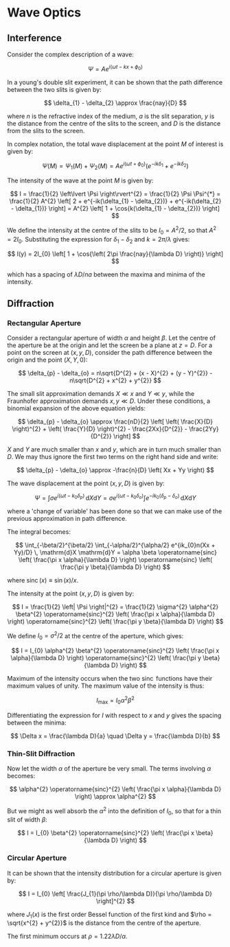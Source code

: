 # Wave Optics

## Interference

Consider the complex description of a wave:

$$
\Psi = A e^{i(\omega t - kx + \phi_{0})}
$$

In a young's double slit experiment, it can be shown that the path difference between the two slits is given by:

$$
\delta_{1} - \delta_{2} \approx \frac{nay}{D}
$$

where $n$ is the refractive index of the medium, $a$ is the slit separation, $y$ is the distance from the centre of the slits to the screen, and $D$ is the distance from the slits to the screen.

In complex notation, the total wave displacement at the point $M$ of interest is given by:

$$
\Psi(M) = \Psi_{1}(M) + \Psi_{2}(M) = A e^{i(\omega t + \phi_{0})} \left( e^{-ik\delta_{1}} + e^{-ik\delta_{2}} \right)
$$

The intensity of the wave at the point $M$ is given by:

$$
I = \frac{1}{2} \left\lvert \Psi \right\rvert^{2} = \frac{1}{2} \Psi \Psi^{*} = \frac{1}{2} A^{2} \left[ 2 + e^{-ik(\delta_{1} - \delta_{2})} + e^{-ik(\delta_{2} - \delta_{1})} \right] = A^{2} \left[ 1 + \cos{k(\delta_{1} - \delta_{2})} \right]
$$

We define the intensity at the centre of the slits to be $I_{0} = A^{2}/2$, so that $A^{2} = 2I_{0}$. Substituting the expression for $\delta_{1} - \delta_{2}$ and $k = 2\pi/\lambda$ gives:

$$
I(y) = 2I_{0} \left[ 1 + \cos{\left( 2\pi \frac{nay}{\lambda D} \right)} \right]
$$

which has a spacing of $\lambda D/na$ between the maxima and minima of the intensity.

## Diffraction

### Rectangular Aperture

Consider a rectangular aperture of width $\alpha$ and height $\beta$. Let the centre of the aperture be at the origin and let the screen be a plane at $z = D$. For a point on the screen at $(x, y, D)$, consider the path difference between the origin and the point $(X, Y, 0)$:

$$
\delta_{p} - \delta_{o} = n\sqrt{D^{2} + (x - X)^{2} + (y - Y)^{2}} - n\sqrt{D^{2} + x^{2} + y^{2}}
$$

The small slit approximation demands $X \ll x$ and $Y \ll y$, while the Fraunhofer approximation demands $x, y \ll D$. Under these conditions, a binomial expansion of the above equation yields:

$$
\delta_{p} - \delta_{o} \approx \frac{nD}{2} \left[ \left( \frac{X}{D} \right)^{2} + \left( \frac{Y}{D} \right)^{2}  - \frac{2Xx}{D^{2}} - \frac{2Yy}{D^{2}} \right]
$$

$X$ and $Y$ are much smaller than $x$ and $y$, which are in turn much smaller than $D$. We may thus ignore the first two terms on the right hand side and write:

$$
\delta_{p} - \delta_{o} \approx -\frac{n}{D} \left( Xx + Yy \right)
$$

The wave displacement at the point $(x, y, D)$ is given by:

$$
\Psi = \int \sigma e^{i(\omega t - k_{0}\delta_{p})} \, \mathrm{d}X \mathrm{d}Y = \sigma e^{i(\omega t - k_{0}\delta_{o})} \int e^{-ik_{0}(\delta_{p} - \delta_{o})} \, \mathrm{d}X \mathrm{d}Y
$$

where a 'change of variable' has been done so that we can make use of the previous approximation in path difference.

The integral becomes:

$$
\int_{-\beta/2}^{\beta/2} \int_{-\alpha/2}^{\alpha/2} e^{ik_{0}n(Xx + Yy)/D} \, \mathrm{d}X \mathrm{d}Y = \alpha \beta \operatorname{sinc} \left( \frac{\pi x \alpha}{\lambda D} \right) \operatorname{sinc} \left( \frac{\pi y \beta}{\lambda D} \right)
$$

where $\operatorname{sinc}(x) \equiv \sin(x)/x$.

The intensity at the point $(x, y, D)$ is given by:

$$
I = \frac{1}{2} \left| \Psi \right|^{2} = \frac{1}{2} \sigma^{2} \alpha^{2} \beta^{2} \operatorname{sinc}^{2} \left( \frac{\pi x \alpha}{\lambda D} \right) \operatorname{sinc}^{2} \left( \frac{\pi y \beta}{\lambda D} \right)
$$

We define $I_{0} = \sigma^{2}/2$ at the centre of the aperture, which gives:

$$
I = I_{0} \alpha^{2} \beta^{2} \operatorname{sinc}^{2} \left( \frac{\pi x \alpha}{\lambda D} \right) \operatorname{sinc}^{2} \left( \frac{\pi y \beta}{\lambda D} \right)
$$

Maximum of the intensity occurs when the two $\operatorname{sinc}$ functions have their maximum values of unity. The maximum value of the intensity is thus:

$$
I_{\mathrm{max}} = I_{0} \alpha^{2} \beta^{2}
$$

Differentiating the expression for $I$ with respect to $x$ and $y$ gives the spacing between the minima:

$$
\Delta x = \frac{\lambda D}{a} \quad \Delta y = \frac{\lambda D}{b}
$$

### Thin-Slit Diffraction

Now let the width $\alpha$ of the aperture be very small. The terms involving $\alpha$ becomes:

$$
\alpha^{2} \operatorname{sinc}^{2} \left( \frac{\pi x \alpha}{\lambda D} \right) \approx \alpha^{2}
$$

But we might as well absorb the $\alpha^{2}$ into the definition of $I_{0}$, so that for a thin slit of width $\beta$:

$$
I = I_{0} \beta^{2} \operatorname{sinc}^{2} \left( \frac{\pi x \beta}{\lambda D} \right)
$$

### Circular Aperture

It can be shown that the intensity distribution for a circular aperture is given by:

$$
I = I_{0} \left[ \frac{J_{1}(\pi \rho/\lambda D)}{\pi \rho/\lambda D} \right]^{2}
$$

where $J_{1}(x)$ is the first order Bessel function of the first kind and $\rho = \sqrt{x^{2} + y^{2}}$ is the distance from the centre of the aperture.

The first minimum occurs at $\rho =1.22 \lambda D/\alpha$.
